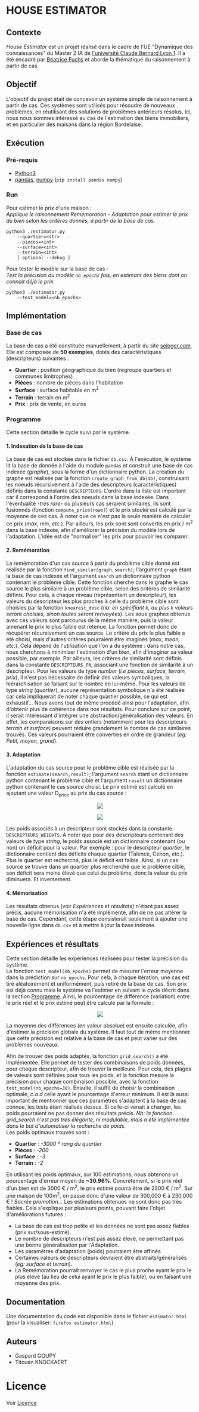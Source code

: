# HOUSE ESTIMATOR


## Contexte

*House Estimator* est un projet réalisé dans le cadre de l'UE "Dynamique des connaissances" du Master 2 IA de [l'université Claude Bernard Lyon 1](https://www.univ-lyon1.fr/). Il a été encadré par [Béatrice Fuchs](https://perso.liris.cnrs.fr/beatrice.fuchs/) et aborde la thématique du raisonnement à partir de cas. 


## Objectif 

L'objectif du projet était de concevoir un système simple de raisonnement à partir de cas. Ces systèmes sont utilisés pour résoudre de nouveaux problèmes, en réutilisant des solutions de problèmes antérieurs résolus. Ici, nous nous sommes intéressé au cas de l'estimation des biens immobiliers, et en particulier des maisons dans la région Bordelaise.


## Exécution

### Pré-requis
- [Python3](https://www.python.org/downloads/)
- [pandas](https://pandas.pydata.org/), [numpy](https://numpy.org/) (`pip install pandas numpy`)

### Run 
Pour estimer le prix d'une maison :  
*Applique le raisonnement Remémoration - Adaptation pour estimer le prix du bien selon les critères donnés, à partir de la base de cas.*
```
python3 ./estimator.py 
    --quartier=<str>
    --pieces=<int>
    --surface=<int>
    --terrain=<int>
    [ optional --debug ]
```
  
Pour tester le modèle sur la base de cas :  
*Test la précision du modèle `nb_epochs` fois, en estimant des biens dont on connait déjà le prix.*
```
python3 ./estimator.py 
    --test_model=<nb_epochs>
```


## Implémentation

### Base de cas
La base de cas a été constituée manuellement, à partir du site [seloger.com](https://www.seloger.com/). Elle est composée de **50 exemples**, dotés des caractéristiques (descripteurs) suivantes :
- **Quartier** : position géographique du bien (regroupe quartiers et communes limitrophes)
- **Pièces** : nombre de pièces dans l'habitation
- **Surface** : surface habitable en m<sup>2</sup>
- **Terrain** : terrain en m<sup>2</sup>
- **Prix** : prix de vente, en euros

### Programme
Cette section détaille le cycle suivi par le système.  

#### 1. Indexation de la base de cas
La base de cas est stockée dans le fichier `db.csv`. À l'exécution, le système lit la base de donnée à l'aide du module `pandas` et construit une base de cas indexée (*graphe*), sous la forme d'un dictionnaire python. La création du graphe est réalisée par la fonction `create_graph_from_db(db)`, construisant les noeuds récursivement à l'aide des descripteurs (caractéristiques) définis dans la constante `DESCRIPTEURS`. L'ordre dans la liste est important car il correspond à l'ordre des noeuds dans la base indexée. Dans l'éventualité *-très rare-* où plusieurs cas seraient similaires, ils sont fusionnés (fonction `compute_price(rows)`) et le prix stocké est calculé par la moyenne de ces cas. À noter que ce n'est pas la seule manière de calculer ce prix (*max, min, etc.*). Par ailleurs, les prix sont sont convertis en prix / m<sup>2</sup> dans la base indexée, afin d'améliorer la précision du modèle lors de l'adaptation. L'idée est de "normaliser" les prix pour pouvoir les comparer. 

#### 2. Remémoration 
La remémoration d'un cas source à partir du problème cible donné est réalisée par la fonction `find_similar(graph,search)`; l'argument `graph` étant la base de cas indexée et l'argument `search` un dictionnaire python contenant le problème cible. Cette fonction cherche dans le graphe le cas source le plus similaire à un problème cible, selon des critères de similarité définis. Pour cela, à chaque niveau (représentant un descripteur), les valeurs du descripteur les plus proches à celle du problème cible sont choisies par la fonction `knearest_desc` (*nb: en spécifiant `k`, au plus `k` valeurs seront choisies, sinon toutes seront renvoyées*). Les sous graphes obtenus avec ces valeurs sont parcourus de la même manière, puis la valeur amenant le prix le plus faible est retenue. La fonction permet donc de récupérer récursivement un cas source. Le critère du prix le plus faible a été choisi, mais d'autres critères pourraient être imaginés (*max, mean, etc.*). Cela dépend de l'utilisation que l'on a du système : dans notre cas, nous cherchons à minimiser l'estimation d'un bien, afin d'imaginer sa valeur possible, par exemple. Par ailleurs, les critères de similarité sont définis dans la constante `DESCRIPTEURS_FN`, associant une fonction de similarité à un descripteur. Pour les valeurs de type *number* (*i.e pieces, surface, terrain, prix*), il n'est pas nécessaire de définir des valeurs symboliques, la hiérarchisation se faisant sur le nombre en lui-même. Pour les valeurs de type *string* (*quartier*), aucune représentation symbolique n'a été réalisée car cela impliquerait de noter chaque quartier possible, ce qui est exhaustif... Nous avons tout de même procédé ainsi pour l'adaptation, afin d'obtenir plus de cohérence dans nos résultats. Pour conclure sur ce point, il serait intéressant d'intégrer une abstraction/généralisation des valeurs. En effet, les comparaisons sur des entiers (notamment pour les descripteurs *terrain et surface*) peuvent réduire grandement le nombre de cas similaires trouvés. Ces valeurs pourraient être converties en ordre de grandeur (*eg: Petit, moyen, grand*).

#### 3. Adaptation
L'adaptation du cas source pour le problème cible est réalisée par la fonction `estimate(search,result)`; l'argument `search` étant un dictionnaire python contenant le problème cible et l'argument `result` un dictionnaire python contenant le cas source choisi. Le prix estimé est calculé en ajoutant une valeur D<sub>price</sub> au prix du cas source : 
<p align="center">
    <img src="https://render.githubusercontent.com/render/math?math=P_{estimate}=P_{source} %2B D_{price}"> 
</p>  
<p align="center">
    <img src="https://render.githubusercontent.com/render/math?math=$D_{price} = \sum_{n=d}^{descripteurs} (result_d - search_d) * weight_d$">  
</p>  

Les poids associés à un descripteur sont stockés dans la constante `DESCRIPTEURS_WEIGHTS`. À noter que pour des descripteurs contenant des valeurs de type *string*, le poids associé est un dictionnaire contenant (ou non) un déficit pour la valeur. Par exemple : pour le descripteur *quartier*, le dictionnaire contient des déficits chaque quartier (Talence, Cenon, etc.). Plus le quartier est recherché, plus le déficit est faible. Ainsi, si un cas source se trouve dans un quartier plus rercherché que le problème cible, son déficit sera moins élevé que celui du problème, donc la valeur du prix diminuera. Et inversement.

#### 4. Mémorisation
Les résultats obtenus (voir *Expériences et résultats*) n'étant pas assez précis, aucune mémorisation n'a été implémenté, afin de ne pas altérer la base de cas. Cependant, cette étape consisterait seulement à ajouter une nouvelle ligne dans `db.csv` et à mettre à jour la base indexée.



## Expériences et résultats
Cette section détaille les expériences réalisées pour tester la précision du système.  
La fonction `test_model(nb_epochs)` permet de mesurer l'erreur moyenne dans la prédiction sur `nb_epochs`. Pour cela, à chaque itération, une cas est tiré aléatoirement et uniformément, puis retiré de la base de cas. Son prix est déjà connu mais le système va l'estimer en suivant le cycle décrit dans la section [Programme](#Programme). Ainsi, le pourcentage de différence (variation) entre le prix réel et le prix estimé peut être calculé par la formule :   
<p align="center">
    <img src="https://render.githubusercontent.com/render/math?math=error = \frac{p_{reel} - p_{estimate}}{p_{estimate}} * 100">  
</p>   
La moyenne des différences (en valeur absolue) est ensuite calculée, afin d'estimer la précision globale du système. Il faut tout de même mentionner que cette précision est relative à la base de cas et peut varier sur des problèmes nouveaux.  
   
Afin de trouver des poids adaptés, la fonction `grid_search()` a été implémentée. Elle permet de tester des combinaisons de poids données, pour chaque descripteur, afin de trouver la meilleure. Pour cela, des plages de valeurs sont définies pour tous les poids, et la fonction mesure la précision pour chaque combinaison possible, avec la fonction `test_model(nb_epochs=30)`. Ensuite, il suffit de choisir la combinaison optimale, *c.a.d* celle ayant le pourcentage d'erreur minimum. Il est là aussi important de mentionner que ces paramètres s'adaptent à la base de cas connue, les tests étant réalisés dessus. Si celle-ci venait à changer, les poids pourraient ne pas donner des résultats précis. *Nb: la fonction grid_search n'est pas très élégante, ni modulable, mais a été implémentée dans le but d'automatiser la recherche de poids.*  
Les poids optimaux trouvés sont :
- **Quartier** : *-3000 * rang du quartier*
- **Pièces** : *-200*
- **Surface** : *-3*
- **Terrain** : *-2*
    
En utilisant les poids optimaux, sur 100 estimations, nous obtenons un pourcentage d'erreur moyen de **~30.96%**. Concrètement, si le prix réel d'un bien est de 3000 € / m<sup>2</sup>, le prix estimé pourra être de 2300 € / m<sup>2</sup>. Sur une maison de 100m<sup>2</sup>, on passe donc d'une valeur de 300,000 € à 230,000 € ! *Sacrée promotion...* Les estimations obtenues ne sont donc pas très fiables. Cela s'explique par plusieurs points, pouvant faire l'objet d'améliorations futures : 
- La base de cas est trop petite et les données ne sont pas assez fiables (prix sur/sous-estimé).
- Le nombre de descripteurs n'est pas assez élevé, ne permettant pas une bonne généralisation par l'Adaptation.
- Les paramètres d'adaptation (poids) pourraient être affinés.
- Certaines valeurs de descripteurs devraient être abstraits/généralisés (*eg: surface et terrain*).
- La Remémoration pourrait renvoyer le cas le plus proche ayant le prix le plus élevé (au lieu de celui ayant le prix le plus faible), ou en faisant une moyenne des prix.



## Documentation
Une documentation du code est disponible dans le fichier `estimator.html` (pour la visualiser: `firefox estimator.html`)


## Auteurs 
- Gaspard GOUPY
- Titouan KNOCKAERT


# Licence
Voir [Licence](LICENCE.md)
